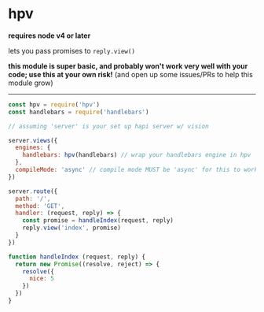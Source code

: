 hpv
===

**requires node v4 or later**

lets you pass promises to `reply.view()`

**this module is super basic, and probably won't work very well with your code; use this at your own risk!** (and open up some issues/PRs to help this module grow)

---

```js
const hpv = require('hpv')
const handlebars = require('handlebars')

// assuming 'server' is your set up hapi server w/ vision

server.views({
  engines: {
    handlebars: hpv(handlebars) // wrap your handlebars engine in hpv
  },
  compileMode: 'async' // compile mode MUST be 'async' for this to work
})

server.route({
  path: '/',
  method: 'GET',
  handler: (request, reply) => {
    const promise = handleIndex(request, reply)
    reply.view('index', promise)
  }
})

function handleIndex (request, reply) {
  return new Promise((resolve, reject) => {
    resolve({
      nice: 5
    })
  })
}

```

